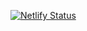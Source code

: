 [![Netlify Status](https://api.netlify.com/api/v1/badges/41f3e7f8-c2ec-48d8-b058-0e0972a103ce/deploy-status)](https://app.netlify.com/sites/uflexin/deploys)
